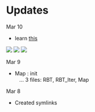 # __Updates__

Mar 10

- learn [this](https://algorithmtutor.com/Data-Structures/Tree/Red-Black-Trees)

![](https://i.imgur.com/EyRiRNW.gif)
![](https://i.imgur.com/miTq4zb.gif)
![](https://i.imgur.com/6kXUFLU.gif)


Mar 9
- Map : init \
&nbsp;&nbsp; ... 3 files: RBT, RBT_Iter, Map

Mar 8
- Created symlinks



<!--
![](https://i.imgur.com/bpr8tqf.jpg)
-->
